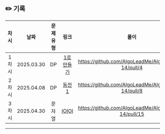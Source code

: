 ## ✏️ 기록   

| 차시 |    날짜    | 문제유형 | 링크 | 풀이 |
|:----:|:---------:|:----:|:-----:|:----:|
| 1차시 | 2025.03.30 |  DP  | [1로 만들기](https://www.acmicpc.net/problem/1463)|https://github.com/AlgoLeadMe/AlgoLeadMe-14/pull/4|
| 2차시 | 2025.04.08 |  DP  | [동전 1](https://www.acmicpc.net/problem/2293)|https://github.com/AlgoLeadMe/AlgoLeadMe-14/pull/8|
| 3차시 | 2025.04.30 |  문자열  | [IOIOI](https://www.acmicpc.net/problem/5525)|https://github.com/AlgoLeadMe/AlgoLeadMe-14/pull/15|
---
